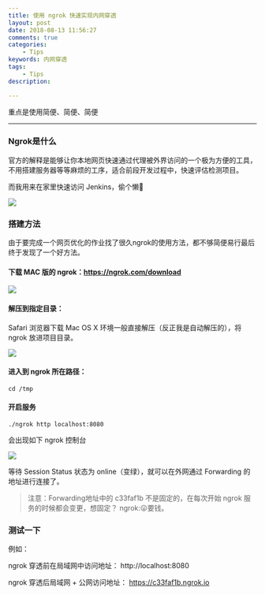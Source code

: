 ```yaml
---
title: 使用 ngrok 快速实现内网穿透
layout: post
date: 2018-08-13 11:56:27
comments: true
categories:
	- Tips
keywords: 内网穿透
tags:
	- Tips
description: 

---
```

重点是使用简便、简便、简便                                                                                                                                                                                                                                          
                                                                                                                                                                                                                                                                           
                                                                                                                                      

<!-- more -->
------
### Ngrok是什么

官方的解释是能够让你本地网页快速通过代理被外界访问的一个极为方便的工具，不用搭建服务器等等麻烦的工序，适合前段开发过程中，快速评估检测项目。

而我用来在家里快速访问 Jenkins，偷个懒🤪

![](https://user-gold-cdn.xitu.io/2018/8/13/16531b4060d824c0?w=700&h=438&f=png&s=167025)

### 搭建方法

由于要完成一个网页优化的作业找了很久ngrok的使用方法，都不够简便易行最后终于发现了一个好方法。

#### 下载 MAC 版的 ngrok：https://ngrok.com/download

![](https://user-gold-cdn.xitu.io/2018/8/13/16531b47946c06f4?w=873&h=721&f=png&s=120693)

#### 解压到指定目录：
Safari 浏览器下载 Mac OS X 环境一般直接解压（反正我是自动解压的），将 ngrok 放进项目目录。

![](https://user-gold-cdn.xitu.io/2018/8/13/16531b4d12c6f8ce?w=193&h=211&f=png&s=14935)

#### 进入到 ngrok 所在路径：

```
cd /tmp
```

#### 开启服务

```
./ngrok http localhost:8080
```

会出现如下 ngrok 控制台

![](https://user-gold-cdn.xitu.io/2018/8/13/16531b626fe2b14b?w=570&h=475&f=png&s=85834)

等待 Session Status 状态为 online（变绿），就可以在外网通过 Forwarding 的地址进行连接了。

> 注意：Forwarding地址中的 c33faf1b 不是固定的，在每次开始 ngrok 服务的时候都会变更，想固定？ ngrok:😛要钱。

### 测试一下

例如：

ngrok 穿透前在局域网中访问地址：
http://localhost:8080

ngrok 穿透后局域网 + 公网访问地址：
https://c33faf1b.ngrok.io